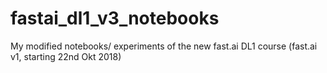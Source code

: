 # fastai_dl1_v3_notebooks
My modified notebooks/ experiments of the new fast.ai DL1 course (fast.ai v1, starting 22nd Okt 2018)
